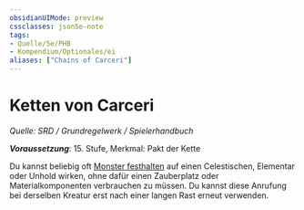 ```yaml
---
obsidianUIMode: preview
cssclasses: json5e-note
tags:
- Quelle/5e/PHB
- Kompendium/Optionales/ei
aliases: ["Chains of Carceri"]
---
```

# Ketten von Carceri
*Quelle: SRD / Grundregelwerk / Spielerhandbuch*  

***Voraussetzung***: 15. Stufe, Merkmal: Pakt der Kette

Du kannst beliebig oft [Monster festhalten](../../Zauber/Monster-festhalten.md) auf einen Celestischen, Elementar oder Unhold wirken, ohne dafür einen Zauberplatz oder Materialkomponenten verbrauchen zu müssen. Du kannst diese Anrufung bei derselben Kreatur erst nach einer langen Rast erneut verwenden.
 